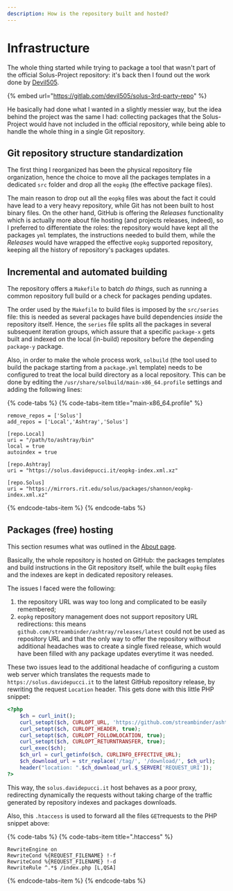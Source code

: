 ```yaml
---
description: How is the repository built and hosted?
---
```


# Infrastructure

The whole thing started while trying to package a tool that wasn't part of the official Solus-Project repository: it's back then I found out the work done by [Devil505](https://gitlab.com/devil505).

{% embed url="https://gitlab.com/devil505/solus-3rd-party-repo" %}

He basically had done what I wanted in a slightly messier way, but the idea behind the project was the same I had: collecting packages that the Solus-Project would have not included in the official repository, while being able to handle the whole thing in a single Git repository.

## Git repository structure standardization

The first thing I reorganized has been the physical repository file organization, hence the choice to move all the packages templates in a dedicated `src` folder and drop all the `eopkg` \(the effective package files\).

The main reason to drop out all the `eopkg` files was about the fact it could have lead to a very heavy repository, while Git has not been built to host binary files. On the other hand, GitHub is offering the _Releases_ functionality which is actually more about file hosting \(and projects releases, indeed\), so I preferred to differentiate the roles: the repository would have kept all the packages `yml` templates, the instructions needed to build them, while the _Releases_ would have wrapped the effective `eopkg` supported repository, keeping all the history of repository's packages updates.

## Incremental and automated building

The repository offers a `Makefile` to batch _do things_, such as running a common repository full build or a check for packages pending updates.

The order used by the `Makefile` to build files is imposed by the `src/series` file: this is needed as several packages have build dependencies _inside_ the repository itself. Hence, the `series` file splits all the packages in several subsequent iteration groups, which assure that a specific `package-x` gets built and indexed on the local \(in-build\) repository before the depending `package-y` package.

Also, in order to make the whole process work, `solbuild` \(the tool used to build the package starting from a `package.yml` template\) needs to be configured to treat the local build directory as a local repository. This can be done by editing the `/usr/share/solbuild/main-x86_64.profile` settings and adding the following lines:

{% code-tabs %}
{% code-tabs-item title="main-x86\_64.profile" %}
```text
remove_repos = ['Solus']
add_repos = ['Local','Ashtray','Solus']

[repo.Local]
uri = "/path/to/ashtray/bin"
local = true
autoindex = true

[repo.Ashtray]
uri = "https://solus.davidepucci.it/eopkg-index.xml.xz"

[repo.Solus]
uri = "https://mirrors.rit.edu/solus/packages/shannon/eopkg-index.xml.xz"
```
{% endcode-tabs-item %}
{% endcode-tabs %}

## Packages \(free\) hosting

This section resumes what was outlined in the [About page](about.md#installation).

Basically, the whole repository is hosted on GitHub: the packages templates and build instructions in the Git repository itself, while the built `eopkg` files and the indexes are kept in dedicated repository releases.

The issues I faced were the following:

1. the repository URL was way too long and complicated to be easily remembered;
2. `eopkg` repository management does not support repository URL redirections: this means `github.com/streambinder/ashtray/releases/latest` could not be used as repository URL and that the only way to offer the repository without additional headaches was to create a single fixed release, which would have been filled with any package updates everytime it was needed.

These two issues lead to the additional headache of configuring a custom web server which translates the requests made to `https://solus.davidepucci.it` to the latest GitHub repository release, by rewriting the request `Location` header. This gets done with this little PHP snippet:

```php
<?php
    $ch = curl_init();
    curl_setopt($ch, CURLOPT_URL, 'https://github.com/streambinder/ashtray/releases/latest');
    curl_setopt($ch, CURLOPT_HEADER, true);
    curl_setopt($ch, CURLOPT_FOLLOWLOCATION, true);
    curl_setopt($ch, CURLOPT_RETURNTRANSFER, true);
    curl_exec($ch);
    $ch_url = curl_getinfo($ch, CURLINFO_EFFECTIVE_URL);
    $ch_download_url = str_replace('/tag/', '/download/', $ch_url);
    header("location: ".$ch_download_url.$_SERVER['REQUEST_URI']);
?>
```

This way, the `solus.davidepucci.it` host behaves as a poor proxy, redirecting dynamically the requests without taking charge of the traffic generated by repository indexes and packages downloads.

Also, this `.htaccess` is used to forward all the files `GET`requests to the PHP snippet above:

{% code-tabs %}
{% code-tabs-item title=".htaccess" %}
```text
RewriteEngine on
RewriteCond %{REQUEST_FILENAME} !-f
RewriteCond %{REQUEST_FILENAME} !-d
RewriteRule ^.*$ /index.php [L,QSA]
```
{% endcode-tabs-item %}
{% endcode-tabs %}

